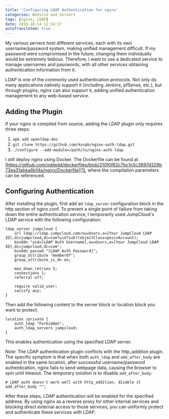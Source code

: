 ```yaml
---
title: 'Configuring LDAP Authentication for nginx'
categories: Website and Servers
tags: [nginx, LDAP]
date: 2018-10-14 12:34:17
autoTranslated: true
---
```



My various servers host different services, each with its own username/password system, making unified management difficult. If my password were compromised in the future, changing them individually would be extremely tedious. Therefore, I want to use a dedicated service to manage usernames and passwords, with all other services obtaining authentication information from it.

LDAP is one of the commonly used authentication protocols. Not only do many applications natively support it (including Jenkins, pfSense, etc.), but through plugins, nginx can also support it, adding unified authentication management to any web-based service.

## Adding the Plugin

If your nginx is compiled from source, adding the LDAP plugin only requires three steps:

1. `apk add openldap-dev`
2. `git clone https://github.com/kvspb/nginx-auth-ldap.git`
3. `./configure --add-module=/path/to/nginx-auth-ldap`

I still deploy nginx using Docker. The Dockerfile can be found at [https://github.com/xddxdd/dockerfiles/blob/210f0f82c7bc1c0c3697d329b73ea31abea6b14a/nginx/Dockerfile][1], where the compilation parameters can be referenced.

## Configuring Authentication

After installing the plugin, first add an `ldap_server` configuration block in the http section of nginx.conf. To prevent a single point of failure from taking down the entire authentication service, I temporarily used JumpCloud's LDAP service with the following configuration:

```nginx
ldap_server jumpcloud {
    url ldap://ldap.jumpcloud.com/ou=Users,o=[Your JumpCloud LDAP ID],dc=jumpcloud,dc=com?uid?sub?(objectClass=posixAccount);
    binddn "uid=[LDAP Auth Username],ou=Users,o=[Your JumpCloud LDAP ID],dc=jumpcloud,dc=com";
    binddn_passwd "[LDAP Auth Password]";
    group_attribute "memberOf";
    group_attribute_is_dn on;

    max_down_retries 3;
    connections 1;
    referral off;

    require valid_user;
    satisfy any;
}
```

Then add the following content to the server block or location block you want to protect:

```nginx
location /private {
    auth_ldap "Forbidden";
    auth_ldap_servers jumpcloud;
}
```

This enables authentication using the specified LDAP server.

Note: The LDAP authentication plugin conflicts with the http_addition plugin. The specific symptom is that when both `auth_ldap` and `add_after_body` are enabled in the same location, after successful username/password authentication, nginx fails to send webpage data, causing the browser to spin until timeout. The temporary solution is to disable `add_after_body`:

```nginx
# LDAP auth doesn't work well with http_addition, disable it
add_after_body "";
```

After these steps, LDAP authentication will be enabled for the specified address. By using nginx as a reverse proxy for other internal services and blocking direct external access to those services, you can uniformly protect and authenticate these services with LDAP.

[1]:
  https://github.com/xddxdd/dockerfiles/blob/210f0f82c7bc1c0c3697d329b73ea31abea6b14a/nginx/Dockerfile
```
